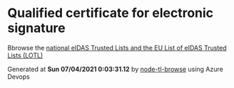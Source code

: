 # Qualified certificate for electronic signature 
 Bbrowse the [national eIDAS Trusted Lists and the EU List of eIDAS Trusted Lists (LOTL)](https://webgate.ec.europa.eu/tl-browser/#/) 
 
 
Generated at **Sun 07/04/2021  0:03:31.12** by [node-tl-browse](https://github.com/ymedlop/node-tl-browser) using Azure Devops 
